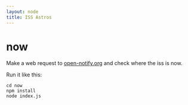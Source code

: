 ```yaml
---
layout: node
title: ISS Astros
---
```

now
===

Make a web request to [open-notify.org](http://open-notify.org/) and check where the iss is now.

Run it like this:

    cd now
    npm install
    node index.js